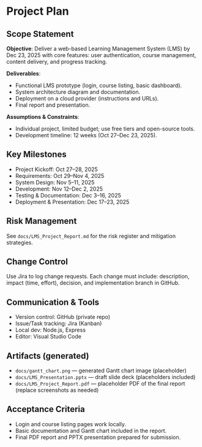 # Project Plan

## Scope Statement
**Objective**: Deliver a web-based Learning Management System (LMS) by Dec 23, 2025 with core features: user authentication, course management, content delivery, and progress tracking.

**Deliverables**:
- Functional LMS prototype (login, course listing, basic dashboard).
- System architecture diagram and documentation.
- Deployment on a cloud provider (instructions and URLs).
- Final report and presentation.

**Assumptions & Constraints**:
- Individual project, limited budget; use free tiers and open-source tools.
- Development timeline: 12 weeks (Oct 27–Dec 23, 2025).

## Key Milestones
- Project Kickoff: Oct 27–28, 2025
- Requirements: Oct 29–Nov 4, 2025
- System Design: Nov 5–11, 2025
- Development: Nov 12–Dec 2, 2025
- Testing & Documentation: Dec 3–16, 2025
- Deployment & Presentation: Dec 17–23, 2025

## Risk Management
See `docs/LMS_Project_Report.md` for the risk register and mitigation strategies.

## Change Control
Use Jira to log change requests. Each change must include: description, impact (time, effort), decision, and implementation branch in GitHub.

## Communication & Tools
- Version control: GitHub (private repo)
- Issue/Task tracking: Jira (Kanban)
- Local dev: Node.js, Express
- Editor: Visual Studio Code

## Artifacts (generated)

- `docs/gantt_chart.png` — generated Gantt chart image (placeholder)
- `docs/LMS_Presentation.pptx` — draft slide deck (placeholders included)
- `docs/LMS_Project_Report.pdf` — placeholder PDF of the final report (replace screenshots as needed)

## Acceptance Criteria
- Login and course listing pages work locally.
- Basic documentation and Gantt chart included in the report.
- Final PDF report and PPTX presentation prepared for submission.
